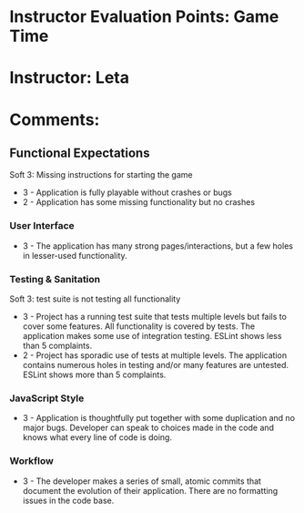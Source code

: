 # Instructor Evaluation Points: Game Time
# Instructor: Leta
# Comments:

## Functional Expectations

Soft 3: Missing instructions for starting the game

* 3 - Application is fully playable without crashes or bugs
* 2 - Application has some missing functionality but no crashes

### User Interface

* 3 - The application has many strong pages/interactions, but a few holes in lesser-used functionality.

### Testing & Sanitation

Soft 3: test suite is not testing all functionality

* 3 - Project has a running test suite that tests multiple levels but fails to cover some features. All functionality is covered by tests. The application makes some use of integration testing. ESLint shows less than 5 complaints.
* 2 - Project has sporadic use of tests at multiple levels. The application contains numerous holes in testing and/or many features are untested. ESLint shows more than 5 complaints.

### JavaScript Style

* 3 - Application is thoughtfully put together with some duplication and no major bugs. Developer can speak to choices made in the code and knows what every line of code is doing.

### Workflow

* 3 - The developer makes a series of small, atomic commits that document the evolution of their application. There are no formatting issues in the code base.
